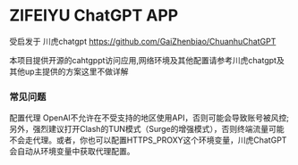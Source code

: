 # ZIFEIYU ChatGPT APP

受启发于 川虎chatgpt
https://github.com/GaiZhenbiao/ChuanhuChatGPT

本项目提供开源的cahtgppt访问应用,网络环境及其他配置请参考川虎chatgpt及其他up主提供的方案这里不做详解


### 常见问题
配置代理
OpenAI不允许在不受支持的地区使用API，否则可能会导致账号被风控;
另外，强烈建议打开Clash的TUN模式（Surge的增强模式），否则终端流量可能不会走代理。或者，你也可以配置HTTPS_PROXY这个环境变量，川虎ChatGPT会自动从环境变量中获取代理配置。
